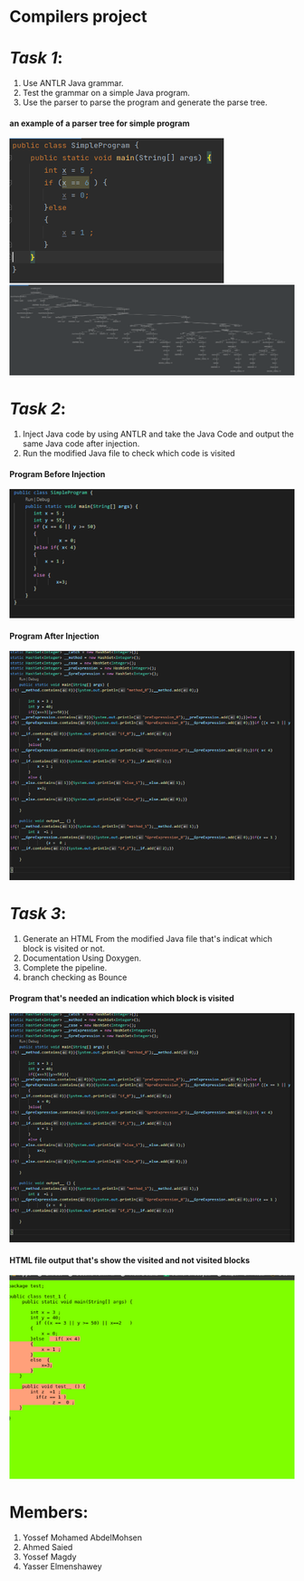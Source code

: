 # Compilers project


# <i>Task 1</i>:

  1. Use ANTLR Java grammar.
  2. Test the grammar on a simple Java program.
  3. Use the parser to parse the program and generate the parse tree. 
  #### an example of a parser tree for simple program  
  ![simple program](snapshots/2.png?raw=true "Optional Title")
  ![parser Tree](snapshots/1.png?raw=true "Optional Title")
# <i>Task 2</i>:

  1. Inject Java code by using ANTLR and take the Java Code and output the same Java code after injection.
  2. Run the modified Java file to check which code is visited
  #### Program Before Injection
  ![simpleJava](snapshots/simpleJava.PNG?raw=true "Optional Title")
  #### Program After Injection
  ![simpleJavaAfterInjection](snapshots/simpleJavaAfterInjection.PNG?raw=true "Optional Title")

# <i>Task 3</i>: 


  1. Generate an HTML From the modified Java file that's indicat which block is visited or not.
  2. Documentation Using Doxygen. 
  3. Complete the pipeline. 
  4. branch checking as Bounce
 
  #### Program that's needed an indication which block is visited
  ![simpleJavaAfterInjection](snapshots/simpleJavaAfterInjection.PNG?raw=true "Optional Title")
  #### HTML file output that's show the visited and not visited blocks
  ![htmlOutput](snapshots/htmlOutput.PNG?raw=true "Optional Title")



# Members:
1. Yossef Mohamed AbdelMohsen
2. Ahmed Saied 
3. Yossef Magdy
4. Yasser Elmenshawey
